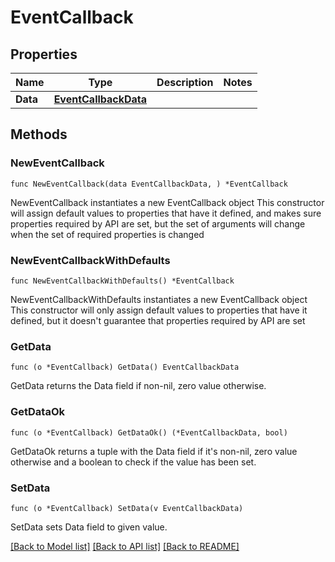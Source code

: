 # EventCallback

## Properties

Name | Type | Description | Notes
------------ | ------------- | ------------- | -------------
**Data** | [**EventCallbackData**](EventCallbackData.md) |  | 

## Methods

### NewEventCallback

`func NewEventCallback(data EventCallbackData, ) *EventCallback`

NewEventCallback instantiates a new EventCallback object
This constructor will assign default values to properties that have it defined,
and makes sure properties required by API are set, but the set of arguments
will change when the set of required properties is changed

### NewEventCallbackWithDefaults

`func NewEventCallbackWithDefaults() *EventCallback`

NewEventCallbackWithDefaults instantiates a new EventCallback object
This constructor will only assign default values to properties that have it defined,
but it doesn't guarantee that properties required by API are set

### GetData

`func (o *EventCallback) GetData() EventCallbackData`

GetData returns the Data field if non-nil, zero value otherwise.

### GetDataOk

`func (o *EventCallback) GetDataOk() (*EventCallbackData, bool)`

GetDataOk returns a tuple with the Data field if it's non-nil, zero value otherwise
and a boolean to check if the value has been set.

### SetData

`func (o *EventCallback) SetData(v EventCallbackData)`

SetData sets Data field to given value.



[[Back to Model list]](../README.md#documentation-for-models) [[Back to API list]](../README.md#documentation-for-api-endpoints) [[Back to README]](../README.md)


